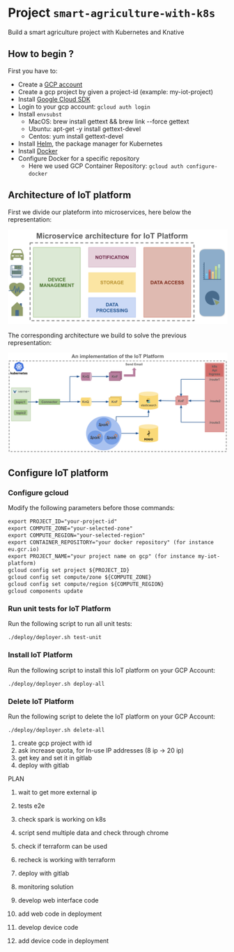 # Project `smart-agriculture-with-k8s`

Build a smart agriculture project with Kubernetes and Knative

## How to begin ?

First you have to:

- Create a [GCP account](https://console.cloud.google.com/)
- Create a gcp project by given a project-id (example: my-iot-project)
- Install [Google Cloud SDK](https://cloud.google.com/sdk/docs/downloads-interactive)
- Login to your gcp account: `gcloud auth login`
- Install `envsubst`
    - MacOS: brew install gettext && brew link --force gettext
    - Ubuntu: apt-get -y install gettext-devel 
    - Centos: yum install gettext-devel
- Install [Helm](https://helm.sh/docs/using_helm/#installing-helm), the package manager for Kubernetes
- Install [Docker](https://docs.docker.com/install/)
- Configure Docker for a specific repository
    - Here we used GCP Container Repository: `gcloud auth configure-docker`

## Architecture of IoT platform 

First we divide our plateform into microservices, here below the representation:

![Architecture of IoT Project](documents/microservices.png)

The corresponding architecture we build to solve the previous representation:

![Architecture of IoT Project](documents/architecture.png)

## Configure IoT platform 

### Configure gcloud

Modify the following parameters before those commands:

    export PROJECT_ID="your-project-id"
    export COMPUTE_ZONE="your-selected-zone"
    export COMPUTE_REGION="your-selected-region"
    export CONTAINER_REPOSITORY="your docker repository" (for instance eu.gcr.io)
    export PROJECT_NAME="your project name on gcp" (for instance my-iot-platform)
    gcloud config set project ${PROJECT_ID}
    gcloud config set compute/zone ${COMPUTE_ZONE}
    gcloud config set compute/region ${COMPUTE_REGION}
    gcloud components update


### Run unit tests for IoT Platform

Run the following script to run all unit tests:

    ./deploy/deployer.sh test-unit


### Install IoT Platform

Run the following script to install this IoT platform on your GCP Account:

    ./deploy/deployer.sh deploy-all
    
### Delete IoT Platform

Run the following script to delete the IoT platform on your GCP Account:

    ./deploy/deployer.sh delete-all

1) create gcp project with id
2) ask increase quota, for In-use IP addresses (8 ip -> 20 ip)
3) get key and set it in gitlab 
4) deploy with gitlab

PLAN
1) wait to get more external ip
2) tests e2e
3) check spark is working on k8s
4) script send multiple data and check through chrome
5) check if terraform can be used
6) recheck is working with terraform
7) deploy with gitlab
8) monitoring solution


8) develop web interface code
9) add web code in deployment
10) develop device code
11) add device code in deployment